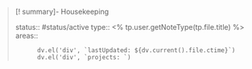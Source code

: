>[! summary]- Housekeeping
>
> status:: #status/active
>type::  <% tp.user.getNoteType(tp.file.title) %>
>areas:: 
>```dataviewjs
>		dv.el('div', `lastUpdated: ${dv.current().file.ctime}`)
>		dv.el('div', `projects: `)
>```